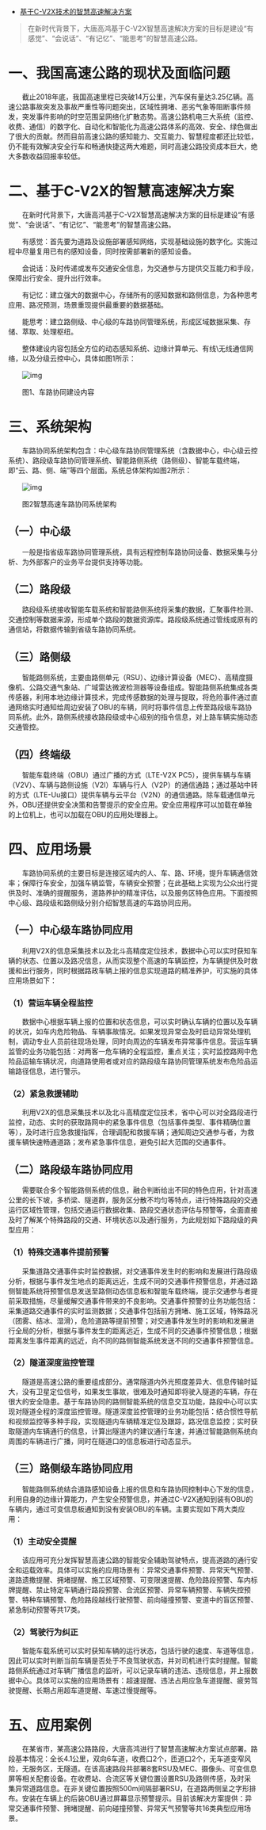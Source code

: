 - [基于C-V2X技术的智慧高速解决方案](http://project.21csp.com.cn/C186/202110/10141.html)

> 在新时代背景下，大唐高鸿基于C-V2X智慧高速解决方案的目标是建设“有感觉”、“会说话”、“有记忆”、“能思考”的智慧高速公路。

# 一、我国高速公路的现状及面临问题

　　截止2018年底，我国高速里程已突破14万公里，汽车保有量达3.25亿辆。高速公路事故突发及事故严重性等问题突出，区域性拥堵、恶劣气象等阻断事件频发，突发事件影响的时空范围呈网络化扩散态势。高速公路机电三大系统（监控、收费、通信）的数字化、自动化和智能化为高速公路体系的高效、安全、绿色做出了很大的贡献。然而目前高速公路的感知能力、交互能力、智慧程度都还比较低，仍不能有效解决安全行车和畅通快捷这两大难题，同时高速公路投资成本巨大，绝大多数收益回报率较低。

# 二、基于C-V2X的智慧高速解决方案

　　在新时代背景下，大唐高鸿基于C-V2X智慧高速解决方案的目标是建设“有感觉”、“会说话”、“有记忆”、“能思考”的智慧高速公路。

　　有感觉：首先要为道路及设施部署感知网络，实现基础设施的数字化。实施过程中尽量复用已有的感知设备，同时按需部署新的感知设备。

　　会说话：及时传递或发布交通安全信息，为交通参与方提供交互能力和手段，保障出行安全、提升出行效率。

　　有记忆：建立强大的数据中心，存储所有的感知数据和路侧信息，为各种思考应用、路况预测，场景重现提供最重要的数据基础。

　　能思考：建立路侧级、中心级的车路协同管理系统，形成区域数据采集、存储、萃取、处理枢纽。

　　整体建设内容包括全方位的动态感知系统、边缘计算单元、有线\无线通信网络，以及分级云控中心，具体如图1所示：

　　![img](http://project.21csp.com.cn/editor/UploadFile/2021-10/20211012135279397939.png)

　　图1、车路协同建设内容

# 三、系统架构

　　车路协同系统架构包含：中心级车路协同管理系统（含数据中心，中心级云控系统）、路段级车路协同管理系统、智能路侧系统（路侧级）、智能车载终端，即“云、路、侧、端”等四个层面。系统总体架构如图2所示：

　　![img](http://project.21csp.com.cn/editor/UploadFile/2021-10/20211012135249764976.png)

　　图2智慧高速车路协同系统架构

## （一）中心级

　　一般是指省级车路协同管理系统，具有远程控制车路协同设备、数据采集与分析、为外部客户的业务平台提供支持等功能。

## （二）路段级

　　路段级系统接收智能车载系统和智能路侧系统将采集的数据，汇聚事件检测、交通控制等数据来源，形成单个路段的数据资源库。路段级系统通过管线或原有的通信站，将数据传输到省级车路协同系统。

## （三）路侧级

　　智能路侧系统，主要由路侧单元（RSU）、边缘计算设备（MEC）、高精度摄像机、公路交通气象站、广域雷达微波检测器等设备组成。智能路侧系统集成各类传感器，利用本地边缘计算技术，完成传感数据的处理与提取，将危险事件通过直通网络实时通知给周边安装了OBU的车辆，同时将事件信息上传至路段级车路协同系统。此外，路侧系统接收路段级或中心级别的指令信息，对上路车辆实施动态交通管控。

## （四）终端级

　　智能车载终端（OBU）通过广播的方式（LTE-V2X  PC5），提供车辆与车辆（V2V）、车辆与路侧设施（V2I）车辆与行人（V2P）的通信通路；通过基站中转的方式（LTE-Uu接口）提供车辆与云平台（V2N）的通信通路。除车载通信单元外，OBU还提供安全决策和告警提示的安全应用。安全应用程序可以加载在单独的上位机上，也可以加载在OBU的应用处理器上。

# 四、应用场景

　　车路协同系统的主要目标是连接区域内的人、车、路、环境，提升车辆通信效率；保障行车安全，加强车辆监管，车辆安全预警；在此基础上实现为公众出行提供及时、准确的提醒服务，道路养护的精准评估，以及服务区特色应用。下面按照中心级、路段级和路侧级分别介绍智慧高速的车路协同应用。

## （一）中心级车路协同应用

　　利用V2X的信息采集技术以及北斗高精度定位技术，数据中心可以实时获知车辆的状态、位置以及路况信息，从而实现整个高速的车辆监控，为车辆提供及时救援和出行服务，同时根据路政车辆上报的信息实现道路的精准养护，可实施的具体应用场景如下：

### （1）营运车辆全程监控

　　数据中心根据车辆上报的位置和状态信息，可以实时确认车辆的位置以及车辆的状况，如车内危险物品、车辆事故情况。如果发现异常会及时启动异常处理机制，调动专业人员前往现场处理，同时向周边的车辆发布异常事件信息。营运车辆监管的业务功能包括：对两客一危车辆的全程监控，重点关注；实时监控路网中危险品运输车辆状况，向道路使用者或对应的路段级车路协同管理系统发布危险品运输路径信息，进行警示。

### （2）紧急救援辅助

　　利用V2X的信息采集技术以及北斗高精度定位技术，省中心可以对全路段进行监控，动态、实时的获取路网中的紧急事件信息（包括事件类型、事件精确位置等），及时进行应急救援指挥，合理调配和救援车辆；通知周边交通参与者，为救援车辆快速畅通道路；发布紧急事件信息，避免引起大范围的交通事件。

## （二）路段级车路协同应用

　　需要联合多个智能路侧系统的信息，融合判断给出不同的特色应用，针对高速公里的长下坡，多桥梁、隧道群，服务区分散不均匀等特点，进行特殊路段的交通运行区域性管理，包括交通运行数据收集、路段交通状态评估与预警等，全面直接及时了解某个特殊路段的交通、环境状态以及通行服务，为此规划如下路段级的典型应用：

### （1）特殊交通事件提前预警

　　采集道路交通事件实时监控数据，对交通事件发生时的影响和发展进行路段级分析，根据与事件发生地点的距离远近，生成不同的交通事件预警信息，并通过路侧智能系统将预警信息发送至路侧动态信息板和智能车载终端，提示交通参与者提前采取措施，尽量缓解交通事件带来的不良影响。交通事件预警的业务功能包括：采集道路交通事件的实时监测数据；交通事件包括前方拥堵、施工区域，特殊路况（团雾、结冰、湿滑），危险道路等提前预警；对交通事件发生时的影响和发展进行全局的分析，根据与事件发生的距离远近，生成不同的交通事件预警信息；根据距离发生事件距离的远近，向不同的路侧智能系统发送不同的交通事件预警信息。

### （2）隧道深度监控管理

　　隧道是高速公路的重要组成部分。通常隧道内外光照度差异大、信息传输时延大，没有卫星定位信号，如果发生事故，很难及时通知即将驶入隧道的车辆，存在很大的安全隐患。基于车路协同的路侧智能系统的信息交互功能，路段中心可以实现对隧道全程的深度监控管理。隧道深度监控管理的业务功能包括：结合惯性导航和视频监控等多种手段，实现隧道内车辆精准定位及跟踪，路况信息监控；实时获取隧道内车辆通行的信息，计算出隧道内的建议通行车速，并通过智能路侧系统向周围的车辆进行广播，同时在隧道口的信息板进行动态显示。

## （三）路侧级车路协同应用

　　智能路侧系统结合道路感知设备上报的信息和车路协同控制中心下发的信息，利用自身的边缘计算能力，产生安全预警信息，并通过C-V2X通知到装有OBU的车辆内，通过可变信息板通知到没有安装OBU的车辆。主要实现如下两大类应用：

### （1）主动安全提醒

　　该应用可充分发挥智慧高速公路的智能安全辅助驾驶特点，提高道路的通行安全和运载效率。具体可以实施的应用场景有：异常交通事件预警、异常天气预警、道路遗撒提醒、拥堵提醒、施工区域预警、可变限速提醒、危险路段预警、车内标牌提醒、禁止特定车辆通行路段预警、合流区预警、异常车辆预警、车辆失控预警、特种车辆预警、危险路段越线行驶预警、前向碰撞预警、变道中的盲区预警、紧急制动预警等共17类。

### （2）驾驶行为纠正

　　智能车载系统可以实时获知车辆的运行状态，包括行驶的速度、车道等信息，因此可以实时判断当前车辆是否处于不良驾驶状态，并对司机进行实时提醒。智能路侧系统通过对车辆广播信息的监听，可以记录车辆的违法、违规信息，并上报数据中心。具体可以实施的应用场景有：超速提醒、违法占用应急车道提醒、疲劳驾驶提醒、长期占用超车道提醒、车速过慢提醒等。

# 五、应用案例

　　在某省市，某高速公路路段，大唐高鸿进行了智慧高速解决方案试点部署。路段基本情况：全长4.1公里，双向6车道，收费口2个，匝道口2个，无车道变窄风险，无服务区，无隧道。在该高速路段共部署8套RSU及MEC、摄像头、可变信息屏等相关配套设备。在收费站、合流区等关键位置设置RSU及路侧传感，及时采集异常道路信息。在非关键位置按照500m间隔部署RSU，在道路两侧呈之字形排布。安装在车辆上的后装OBU通过屏幕显示预警提示。目前该解决方案提供：异常交通事件预警、拥堵提醒、前向碰撞预警、异常天气预警等共16类典型应用场景。